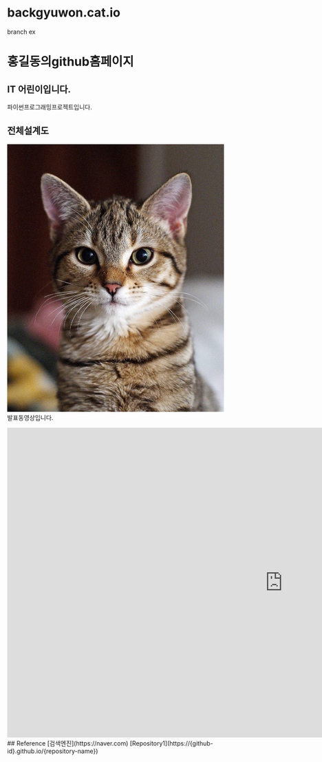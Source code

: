 # backgyuwon.cat.io
branch ex
# 홍길동의github홈페이지
## IT 어린이입니다.
파이썬프로그래밍프로젝트입니다. 
## 전체설계도
<img src="cat.jpg"/><br>
발표동영상입니다.
<iframe width="1280" height="720" src="https://www.youtube.com/embed/9FDkv5LzipA" title="고양이랑 월동 준비 하기" frameborder="0" allow="accelerometer; autoplay; clipboard-write; encrypted-media; gyroscope; picture-in-picture; web-share" referrerpolicy="strict-origin-when-cross-origin" allowfullscreen></iframe>
 ## Reference
 [검색엔진](https://naver.com)
 [Repository1](https://{github-id}.github.io/{repository-name})
